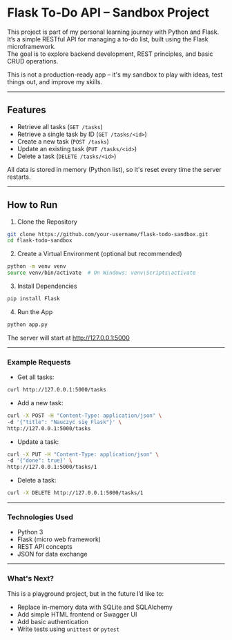 # Flask To-Do API – Sandbox Project

This project is part of my personal learning journey with Python and Flask.  
It’s a simple RESTful API for managing a to-do list, built using the Flask microframework.  
The goal is to explore backend development, REST principles, and basic CRUD operations.

This is not a production-ready app – it's my sandbox to play with ideas, test things out, and improve my skills.

---

## Features

- Retrieve all tasks (`GET /tasks`)
- Retrieve a single task by ID (`GET /tasks/<id>`)
- Create a new task (`POST /tasks`)
- Update an existing task (`PUT /tasks/<id>`)
- Delete a task (`DELETE /tasks/<id>`)

All data is stored in memory (Python list), so it's reset every time the server restarts.

---

## How to Run

1. Clone the Repository

```bash
git clone https://github.com/your-username/flask-todo-sandbox.git
cd flask-todo-sandbox
```

2. Create a Virtual Environment (optional but recommended)

```bash
python -m venv venv
source venv/bin/activate  # On Windows: venv\Scripts\activate
```

3. Install Dependencies

```bash
pip install Flask
```

4. Run the App

```bash
python app.py
```
The server will start at http://127.0.0.1:5000

---

### Example Requests
- Get all tasks:
```bash
curl http://127.0.0.1:5000/tasks
```
- Add a new task:
```bash
curl -X POST -H "Content-Type: application/json" \
-d '{"title": "Nauczyć się Flask"}' \
http://127.0.0.1:5000/tasks
```
- Update a task:
```bash
curl -X PUT -H "Content-Type: application/json" \
-d '{"done": true}' \
http://127.0.0.1:5000/tasks/1
```
- Delete a task:
```bash
curl -X DELETE http://127.0.0.1:5000/tasks/1
```

---

### Technologies Used

- Python 3
- Flask (micro web framework)
- REST API concepts
- JSON for data exchange

---

### What's Next?

This is a playground project, but in the future I’d like to:
- Replace in-memory data with SQLite and SQLAlchemy
- Add simple HTML frontend or Swagger UI
- Add basic authentication
- Write tests using `unittest` or `pytest`
